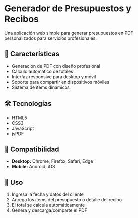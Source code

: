# Generador de Presupuestos y Recibos

Una aplicación web simple para generar presupuestos en PDF personalizados para servicios profesionales.

## 🚀 Características

- Generación de PDF con diseño profesional  
- Cálculo automático de totales  
- Interfaz responsive para desktop y móvil  
- Soporte para compartir en dispositivos móviles  
- Sistema de ítems dinámicos  

## 🛠️ Tecnologías

- HTML5  
- CSS3  
- JavaScript  
- jsPDF  

## 📱 Compatibilidad

- **Desktop:** Chrome, Firefox, Safari, Edge  
- **Mobile:** Android, iOS  

## 🔑 Uso

1. Ingresa la fecha y datos del cliente  
2. Agrega los ítems del presupuesto o detalle del recibo
3. El total se calcula automáticamente  
4. Genera y descarga/comparte el PDF 
